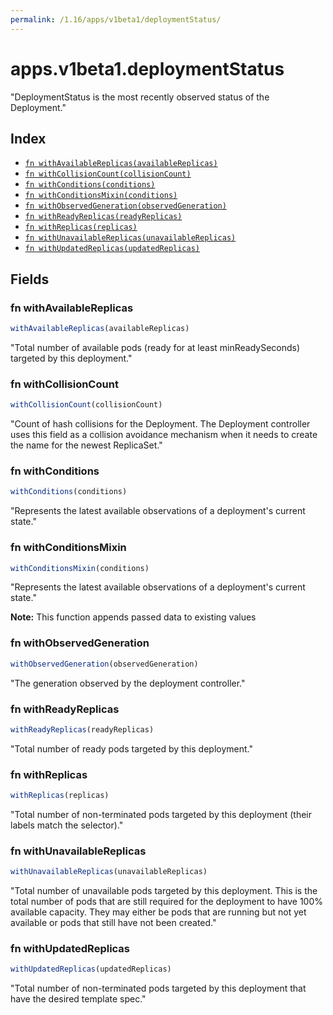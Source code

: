 ```yaml
---
permalink: /1.16/apps/v1beta1/deploymentStatus/
---
```


# apps.v1beta1.deploymentStatus

"DeploymentStatus is the most recently observed status of the Deployment."

## Index

* [`fn withAvailableReplicas(availableReplicas)`](#fn-withavailablereplicas)
* [`fn withCollisionCount(collisionCount)`](#fn-withcollisioncount)
* [`fn withConditions(conditions)`](#fn-withconditions)
* [`fn withConditionsMixin(conditions)`](#fn-withconditionsmixin)
* [`fn withObservedGeneration(observedGeneration)`](#fn-withobservedgeneration)
* [`fn withReadyReplicas(readyReplicas)`](#fn-withreadyreplicas)
* [`fn withReplicas(replicas)`](#fn-withreplicas)
* [`fn withUnavailableReplicas(unavailableReplicas)`](#fn-withunavailablereplicas)
* [`fn withUpdatedReplicas(updatedReplicas)`](#fn-withupdatedreplicas)

## Fields

### fn withAvailableReplicas

```ts
withAvailableReplicas(availableReplicas)
```

"Total number of available pods (ready for at least minReadySeconds) targeted by this deployment."

### fn withCollisionCount

```ts
withCollisionCount(collisionCount)
```

"Count of hash collisions for the Deployment. The Deployment controller uses this field as a collision avoidance mechanism when it needs to create the name for the newest ReplicaSet."

### fn withConditions

```ts
withConditions(conditions)
```

"Represents the latest available observations of a deployment's current state."

### fn withConditionsMixin

```ts
withConditionsMixin(conditions)
```

"Represents the latest available observations of a deployment's current state."

**Note:** This function appends passed data to existing values

### fn withObservedGeneration

```ts
withObservedGeneration(observedGeneration)
```

"The generation observed by the deployment controller."

### fn withReadyReplicas

```ts
withReadyReplicas(readyReplicas)
```

"Total number of ready pods targeted by this deployment."

### fn withReplicas

```ts
withReplicas(replicas)
```

"Total number of non-terminated pods targeted by this deployment (their labels match the selector)."

### fn withUnavailableReplicas

```ts
withUnavailableReplicas(unavailableReplicas)
```

"Total number of unavailable pods targeted by this deployment. This is the total number of pods that are still required for the deployment to have 100% available capacity. They may either be pods that are running but not yet available or pods that still have not been created."

### fn withUpdatedReplicas

```ts
withUpdatedReplicas(updatedReplicas)
```

"Total number of non-terminated pods targeted by this deployment that have the desired template spec."